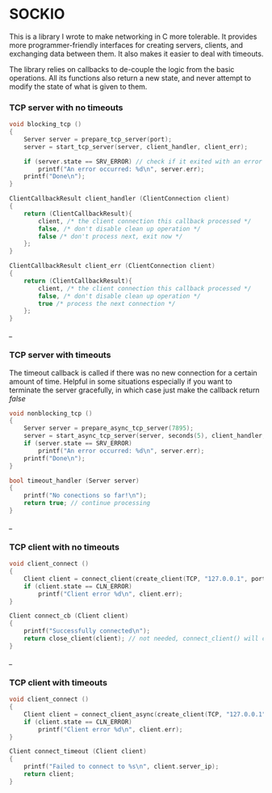 
# SOCKIO

This is a library I wrote to make networking in C more tolerable. It provides more programmer-friendly interfaces for creating servers, clients, and exchanging data between them. It also makes it easier to deal with timeouts.

The library relies on callbacks to de-couple the logic from the basic operations. All its functions also return a new state, and never attempt to modify the state of what is given to them.

### TCP server with no timeouts
```C
void blocking_tcp ()
{
    Server server = prepare_tcp_server(port);
    server = start_tcp_server(server, client_handler, client_err);

    if (server.state == SRV_ERROR) // check if it exited with an error
        printf("An error occurred: %d\n", server.err);
    printf("Done\n");
}
```

```C
ClientCallbackResult client_handler (ClientConnection client)
{
    return (ClientCallbackResult){
        client, /* the client connection this callback processed */
        false, /* don't disable clean up operation */
        false /* don't process next, exit now */
    };
}
```

```C
ClientCallbackResult client_err (ClientConnection client)
{
    return (ClientCallbackResult){
        client, /* the client connection this callback processed */
        false, /* don't disable clean up operation */
        true /* process the next connection */
    };
}
```
*_*
### TCP server with timeouts
The timeout callback is called if there was no new connection for a certain amount of time. Helpful in some situations especially if you want to terminate the server gracefully, in which case just make the callback return *false*

```C
void nonblocking_tcp ()
{
    Server server = prepare_async_tcp_server(7895);
    server = start_async_tcp_server(server, seconds(5), client_handler, client_err, timeout_handler);
    if (server.state == SRV_ERROR)
        printf("An error occurred: %d\n", server.err);
    printf("Done\n");
}
```

```C
bool timeout_handler (Server server)
{
    printf("No conections so far!\n");
    return true; // continue processing
}
```
*_*
### TCP client with no timeouts
```C
void client_connect ()
{
    Client client = connect_client(create_client(TCP, "127.0.0.1", port, true /* blocking */), connect_cb);
    if (client.state == CLN_ERROR)
        printf("Client error %d\n", client.err);
}
```
```C
Client connect_cb (Client client)
{
    printf("Successfully connected\n");
    return close_client(client); // not needed, connect_client() will close it if it wasn't closed
}
```
*_*
### TCP client with timeouts
```C
void client_connect ()
{
    Client client = connect_client_async(create_client(TCP, "127.0.0.1", port, false /* non-blocking*/), seconds(3), connect_cb, connect_timeout);
    if (client.state == CLN_ERROR)
        printf("Client error %d\n", client.err);
}
```

```C
Client connect_timeout (Client client)
{
    printf("Failed to connect to %s\n", client.server_ip);
    return client;
}
```
